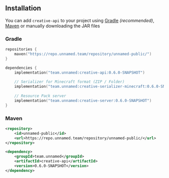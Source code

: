 ## Installation

You can add `creative-api` to your project using [Gradle](https://gradle.org/)
*(recommended)*, [Maven](https://maven.apache.org/) or manually downloading the
JAR files


### Gradle
```kotlin
repositories {
    maven("https://repo.unnamed.team/repository/unnamed-public/")
}
```
```kotlin
dependencies {
    implementation("team.unnamed:creative-api:0.6.0-SNAPSHOT")
    
    // Serializer for Minecraft format (ZIP / Folder)
    implementation("team.unnamed:creative-serializer-minecraft:0.6.0-SNAPSHOT")
    
    // Resource Pack server
    implementation("team.unnamed:creative-server:0.6.0-SNAPSHOT")
}
```


### Maven

```xml
<repository>
    <id>unnamed-public</id>
    <url>https://repo.unnamed.team/repository/unnamed-public/</url>
</repository>
```
```xml
<dependency>
    <groupId>team.unnamed</groupId>
    <artifactId>creative-api</artifactId>
    <version>0.6.0-SNAPSHOT</version>
</dependency>
```